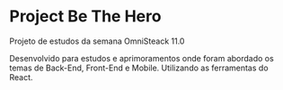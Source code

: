 # Project Be The Hero
Projeto de estudos da semana OmniSteack 11.0

Desenvolvido para estudos e aprimoramentos onde foram abordado os temas de Back-End, Front-End e Mobile.
Utilizando as ferramentas do React.
